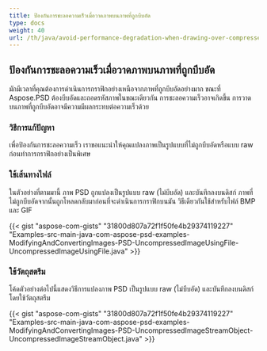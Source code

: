 ```yaml
---
title: ป้องกันการชะลอความเร็วเมื่อวาดภาพบนภาพที่ถูกบีบอัด
type: docs
weight: 40
url: /th/java/avoid-performance-degradation-when-drawing-over-compressed-images/
---
```


## **ป้องกันการชะลอความเร็วเมื่อวาดภาพบนภาพที่ถูกบีบอัด**
มักมีเวลาที่คุณต้องการดำเนินการกราฟิกอย่างเหนือจากภาพที่ถูกบีบอัดอย่างมาก ขณะที่ Aspose.PSD ต้องบีบอัดและถอดรหัสภาพในขณะเดียวกัน การชะลอความเร็วอาจเกิดขึ้น การวาดบนภาพที่ถูกบีบอัดอาจมีความมีผลกระทบต่อความเร็วด้วย
### **วิธีการแก้ปัญหา**
เพื่อป้องกันการชะลอความเร็ว เราขอแนะนำให้คุณแปลงภาพเป็นรูปแบบที่ไม่ถูกบีบอัดหรือแบบ raw ก่อนทำการกราฟิกอย่างเป็นพิเศษ
### **ใช้เส้นทางไฟล์**
ในตัวอย่างที่ตามมานี้ ภาพ PSD ถูกแปลงเป็นรูปแบบ raw (ไม่บีบอัด) และบันทึกลงบนดิสก์ ภาพที่ไม่ถูกบีบอัดจากนั้นถูกโหลดกลับมาก่อนที่จะดำเนินการกราฟิกบนมัน วิธีเดียวกันใช้สำหรับไฟล์ BMP และ GIF

{{< gist "aspose-com-gists" "31800d807a72f1f50fe4b29374119227" "Examples-src-main-java-com-aspose-psd-examples-ModifyingAndConvertingImages-PSD-UncompressedImageUsingFile-UncompressedImageUsingFile.java" >}}
### **ใช้วัตถุสตรีม**
โค้ดตัวอย่างต่อไปนี้แสดงวิธีการแปลงภาพ PSD เป็นรูปแบบ raw (ไม่บีบอัด) และบันทึกลงบนดิสก์ โดยใช้วัตถุสตรีม

{{< gist "aspose-com-gists" "31800d807a72f1f50fe4b29374119227" "Examples-src-main-java-com-aspose-psd-examples-ModifyingAndConvertingImages-PSD-UncompressedImageStreamObject-UncompressedImageStreamObject.java" >}}
